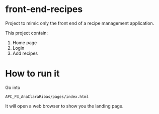 # front-end-recipes

Project to mimic only the front end of a recipe management application.

This project contain: 
1. Home page
1. Login 
1. Add recipes

# How to run it

Go into 

~~~
APC_P3_AnaClaraRibas/pages/index.html
~~~

It will open a web browser to show you the landing page.
